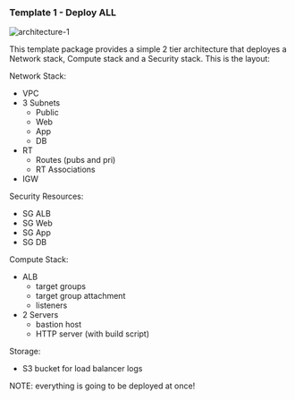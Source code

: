 ### Template 1 - Deploy ALL

![architecture-1](https://s3.amazonaws.com/personal-website-assets/Projects/template-1.png)

This template package provides a simple 2 tier architecture that deployes a Network stack, Compute stack and a Security stack. This is the layout:

Network Stack:
- VPC
- 3 Subnets
  - Public
  - Web
  - App
  - DB
- RT
  - Routes (pubs and pri)
  - RT Associations
- IGW

Security Resources:
- SG ALB
- SG Web
- SG App
- SG DB

Compute Stack:
- ALB
  - target groups
  - target group attachment
  - listeners
- 2 Servers
  - bastion host
  - HTTP server (with build script)

Storage:
- S3 bucket for load balancer logs

NOTE: everything is going to be deployed at once!